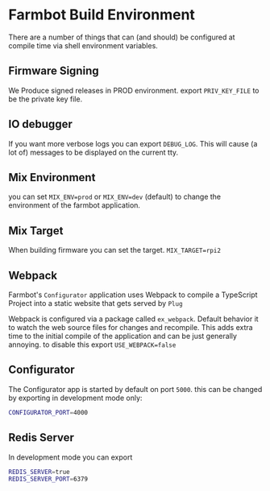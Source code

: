 # Farmbot Build Environment
There are a number of things that can (and should) be configured at compile time
via shell environment variables.

## Firmware Signing
We Produce signed releases in PROD environment. export `PRIV_KEY_FILE` to be the private key file.

## IO debugger
If you want more verbose logs you can export `DEBUG_LOG`. This will cause (a lot of) messages
to be displayed on the current tty.

## Mix Environment
you can set `MIX_ENV=prod` or `MIX_ENV=dev` (default) to change the environment
of the farmbot application.

## Mix Target
When building firmware you can set the target.
`MIX_TARGET=rpi2`

## Webpack
Farmbot's `Configurator` application uses Webpack to compile a TypeScript Project
into a static website that gets served by `Plug`

Webpack is configured via a package called `ex_webpack`. Default behavior it to
watch the web source files for changes and recompile. This adds extra time to the
initial compile of the application and can be just generally annoying. to disable
this export `USE_WEBPACK=false`

## Configurator
The Configurator app is started by default on port `5000`.
this can be changed by exporting in development mode only:
```bash
CONFIGURATOR_PORT=4000
```

## Redis Server
In development mode you can export
```bash
REDIS_SERVER=true
REDIS_SERVER_PORT=6379
```
